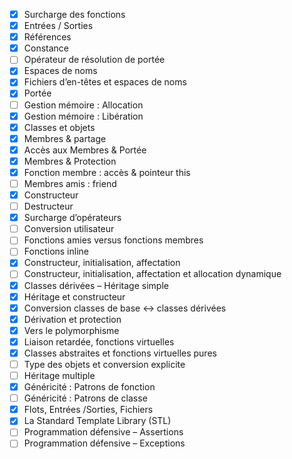 - [x] Surcharge des fonctions
- [x] Entrées / Sorties
- [x] Références
- [x] Constance
- [ ] Opérateur de résolution de portée
- [x] Espaces de noms
- [x] Fichiers d’en-têtes et espaces de noms
- [x] Portée
- [ ] Gestion mémoire : Allocation
- [x] Gestion mémoire : Libération
- [x] Classes et objets
- [x] Membres & partage
- [x] Accès aux Membres & Portée
- [x] Membres & Protection
- [x] Fonction membre : accès & pointeur this
- [ ] Membres amis : friend
- [x] Constructeur
- [ ] Destructeur
- [x] Surcharge d’opérateurs
- [ ] Conversion utilisateur
- [ ] Fonctions amies versus fonctions membres
- [ ] Fonctions inline
- [x] Constructeur, initialisation, affectation
- [ ] Constructeur, initialisation, affectation et allocation dynamique
- [x] Classes dérivées – Héritage simple
- [x] Héritage et constructeur
- [x] Conversion classes de base <-> classes dérivées
- [x] Dérivation et protection
- [x] Vers le polymorphisme
- [x] Liaison retardée, fonctions virtuelles
- [x] Classes abstraites et fonctions virtuelles pures
- [ ] Type des objets et conversion explicite
- [ ] Héritage multiple
- [x] Généricité : Patrons de fonction
- [ ] Généricité : Patrons de classe
- [x] Flots, Entrées /Sorties, Fichiers
- [x] La Standard Template Library (STL)
- [ ] Programmation défensive – Assertions
- [ ] Programmation défensive – Exceptions